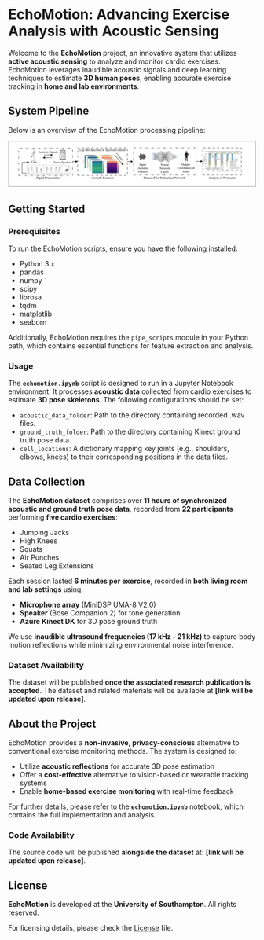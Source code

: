 # EchoMotion: Advancing Exercise Analysis with Acoustic Sensing

Welcome to the **EchoMotion** project, an innovative system that utilizes **active acoustic sensing** to analyze and monitor cardio exercises. EchoMotion leverages inaudible acoustic signals and deep learning techniques to estimate **3D human poses**, enabling accurate exercise tracking in **home and lab environments**.
## System Pipeline

Below is an overview of the EchoMotion processing pipeline:

![EchoMotion Pipeline](echomotion.png)


## Getting Started

### Prerequisites

To run the EchoMotion scripts, ensure you have the following installed:

- Python 3.x
- pandas
- numpy
- scipy
- librosa
- tqdm
- matplotlib
- seaborn

Additionally, EchoMotion requires the `pipe_scripts` module in your Python path, which contains essential functions for feature extraction and analysis.

### Usage

The **`echomotion.ipynb`** script is designed to run in a Jupyter Notebook environment. It processes **acoustic data** collected from cardio exercises to estimate **3D pose skeletons**. The following configurations should be set:

- `acoustic_data_folder`: Path to the directory containing recorded .wav files.
- `ground_truth_folder`: Path to the directory containing Kinect ground truth pose data.
- `cell_locations`: A dictionary mapping key joints (e.g., shoulders, elbows, knees) to their corresponding positions in the data files.

## Data Collection

The **EchoMotion dataset** comprises over **11 hours of synchronized acoustic and ground truth pose data**, recorded from **22 participants** performing **five cardio exercises**:

- Jumping Jacks
- High Knees
- Squats
- Air Punches
- Seated Leg Extensions

Each session lasted **6 minutes per exercise**, recorded in **both living room and lab settings** using:

- **Microphone array** (MiniDSP UMA-8 V2.0)
- **Speaker** (Bose Companion 2) for tone generation
- **Azure Kinect DK** for 3D pose ground truth

We use **inaudible ultrasound frequencies (17 kHz - 21 kHz)** to capture body motion reflections while minimizing environmental noise interference.

### Dataset Availability

The dataset will be published **once the associated research publication is accepted**. The dataset and related materials will be available at **[link will be updated upon release]**.

## About the Project

EchoMotion provides a **non-invasive, privacy-conscious** alternative to conventional exercise monitoring methods. The system is designed to:

- Utilize **acoustic reflections** for accurate 3D pose estimation
- Offer a **cost-effective** alternative to vision-based or wearable tracking systems
- Enable **home-based exercise monitoring** with real-time feedback

For further details, please refer to the **`echomotion.ipynb`** notebook, which contains the full implementation and analysis.

### Code Availability

The source code will be published **alongside the dataset** at:
**[link will be updated upon release]**.

## License

**EchoMotion** is developed at the **University of Southampton**. All rights reserved.

For licensing details, please check the [License](License) file.
